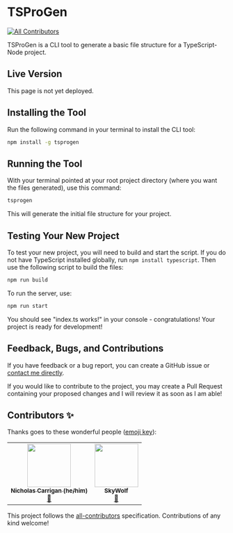 # TSProGen
<!-- ALL-CONTRIBUTORS-BADGE:START - Do not remove or modify this section -->
[![All Contributors](https://img.shields.io/badge/all_contributors-2-orange.svg?style=flat-square)](#contributors-)
<!-- ALL-CONTRIBUTORS-BADGE:END -->

TSProGen is a CLI tool to generate a basic file structure for a TypeScript-Node project.

## Live Version

This page is not yet deployed.
<!--This page is currently deployed. [View the live website.]()-->

## Installing the Tool

Run the following command in your terminal to install the CLI tool:

```bash
npm install -g tsprogen
```

## Running the Tool

With your terminal pointed at your root project directory (where you want the files generated), use this command:

```bash
tsprogen
```

This will generate the initial file structure for your project.

## Testing Your New Project

To test your new project, you will need to build and start the script. If you do not have TypeScript installed globally, run `npm install typescript`. Then use the following script to build the files:

```bash
npm run build
```

To run the server, use:

```bash
npm run start
```

You should see "index.ts works!" in your console - congratulations! Your project is ready for development!

## Feedback, Bugs, and Contributions

If you have feedback or a bug report, you can create a GitHub issue or [contact me directly](https://contact.nhcarrigan.com).

If you would like to contribute to the project, you may create a Pull Request containing your proposed changes and I will review it as soon as I am able!
## Contributors ✨

Thanks goes to these wonderful people ([emoji key](https://allcontributors.org/docs/en/emoji-key)):

<!-- ALL-CONTRIBUTORS-LIST:START - Do not remove or modify this section -->
<!-- prettier-ignore-start -->
<!-- markdownlint-disable -->
<table>
  <tr>
    <td align="center"><a href="http://www.nhcarrigan.com"><img src="https://avatars1.githubusercontent.com/u/63889819?v=4" width="100px;" alt=""/><br /><sub><b>Nicholas Carrigan (he/him)</b></sub></a><br /><a href="#projectManagement-nhcarrigan" title="Project Management">📆</a></td>
    <td align="center"><a href="https://github.com/SkyWolf369"><img src="https://avatars3.githubusercontent.com/u/41835930?v=4" width="100px;" alt=""/><br /><sub><b>SkyWolf</b></sub></a><br /><a href="#projectManagement-SkyWolf369" title="Project Management">📆</a></td>
  </tr>
</table>

<!-- markdownlint-enable -->
<!-- prettier-ignore-end -->
<!-- ALL-CONTRIBUTORS-LIST:END -->

This project follows the [all-contributors](https://github.com/all-contributors/all-contributors) specification. Contributions of any kind welcome!
